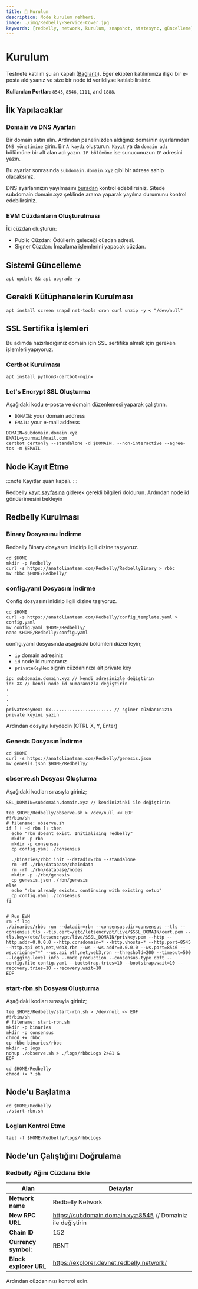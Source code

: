 ```yaml
---
title: 💾 Kurulum
description: Node kurulum rehberi.
image: ./img/Redbelly-Service-Cover.jpg
keywords: [redbelly, network, kurulum, snapshot, statesync, güncelleme]
---
```


# Kurulum

Testnete katılım şu an kapalı ([Bağlantı](https://vine.redbelly.network/nds-node-running#apply)). Eğer ekipten katılımınıza ilişki bir e-posta aldıysanız ve size bir node id verildiyse katılabilirsiniz.

**Kullanılan Portlar:** `8545`, `8546`, `1111`, and `1888`.

## İlk Yapılacaklar

### Domain ve DNS Ayarları
Bir domain satın alın. Ardından panelinizden aldığınız domainin ayarlarından `DNS yönetimine` girin. Bir `A kaydı` oluşturun. `Kayıt` ya da `domain adı` bölümüne bir alt alan adı yazın. `IP bölümüne` ise sunucunuzun `IP` adresini yazın. 

Bu ayarlar sonrasında `subdomain.domain.xyz` gibi bir adrese sahip olacaksınız.

DNS ayarlarınızın yayılmasını [buradan](https://dnschecker.org/) kontrol edebilirsiniz. Sitede subdomain.domain.xyz şeklinde arama yaparak yayılma durumunu kontrol edebilirsiniz.

### EVM Cüzdanların Oluşturulması
İki cüzdan oluşturun:
* Public Cüzdan: Ödüllerin geleceği cüzdan adresi.
* Signer Cüzdan: İmzalama işlemlerini yapacak cüzdan.

## Sistemi Güncelleme
```shell
apt update && apt upgrade -y
```

## Gerekli Kütüphanelerin Kurulması
```shell
apt install screen snapd net-tools cron curl unzip -y < "/dev/null"
```

## SSL Sertifika İşlemleri
Bu adımda hazırladığımız domain için SSL sertifika almak için gereken işlemleri yapıyoruz.

### Certbot Kurulması

```shell
apt install python3-certbot-nginx
```

### Let's Encrypt SSL Oluşturma
Aşağıdaki kodu e-posta ve domain düzenlemesi yaparak çalıştırın.
* `DOMAIN`: your domain address
* `EMAIL`: your e-mail address
```shell
DOMAIN=subdomain.domain.xyz
EMAIL=yourmail@mail.com
certbot certonly --standalone -d $DOMAIN. --non-interactive --agree-tos -m $EMAIL
```

## Node Kayıt Etme
:::note
Kayıtlar şuan kapalı. 
:::

Redbelly [kayıt sayfasına](https://vine.redbelly.network/nds-node-register) giderek gerekli bilgileri doldurun. Ardından node id gönderimesini bekleyin


## Redbelly Kurulması

### Binary Dosyasınu İndirme
Redbelly Binary dosyasını inidirip ilgili dizine taşıyoruz.

```shell
cd $HOME
mkdir -p Redbelly
curl -s https://anatolianteam.com/Redbelly/RedbellyBinary > rbbc
mv rbbc $HOME/Redbelly/
```

### config.yaml Dosyasını İndirme
Config dosyasını inidirip ilgili dizine taşıyoruz.
```shell
cd $HOME
curl -s https://anatolianteam.com/Redbelly/config_template.yaml > config.yaml
mv config.yaml $HOME/Redbelly/
nano $HOME/Redbelly/config.yaml
```
config.yaml dosyasında aşağıdaki bölümleri düzenleyin;
* `ip` domain adresiniz 
* `id` node id numaranız
* `privateKeyHex` signin cüzdanınıza ait private key 
```shell
ip: subdomain.domain.xyz // kendi adresinizle değiştirin
id: XX // kendi node id numaranızla değiştirin
.
.
.
.
privateKeyHex: 0x....................... // sginer cüzdanınızın private keyini yazın
```

Ardından dosyayı kaydedin (CTRL X, Y, Enter)


### Genesis Dosyasın İndirme
```shell
cd $HOME
curl -s https://anatolianteam.com/Redbelly/genesis.json
mv genesis.json $HOME/Redbelly/
```


### observe.sh Dosyası Oluşturma
Aşağıdaki kodları sırasıyla giriniz;
```shell
SSL_DOMAIN=subdomain.domain.xyz // kendinizinki ile değiştirin
```

```shell
tee $HOME/Redbelly/observe.sh > /dev/null << EOF
#!/bin/sh
# filename: observe.sh
if [ ! -d rbn ]; then
  echo "rbn doesnt exist. Initialising redbelly"
  mkdir -p rbn
  mkdir -p consensus
  cp config.yaml ./consensus

  ./binaries/rbbc init --datadir=rbn --standalone
  rm -rf ./rbn/database/chaindata
  rm -rf ./rbn/database/nodes
  mkdir -p ./rbn/genesis
  cp genesis.json ./rbn/genesis
else
  echo "rbn already exists. continuing with existing setup"
  cp config.yaml ./consensus
fi


# Run EVM
rm -f log
./binaries/rbbc run --datadir=rbn --consensus.dir=consensus --tls --consensus.tls --tls.cert=/etc/letsencrypt/live/$SSL_DOMAIN/cert.pem --tls.key=/etc/letsencrypt/live/$SSL_DOMAIN/privkey.pem --http --http.addr=0.0.0.0 --http.corsdomain=* --http.vhosts=* --http.port=8545 --http.api eth,net,web3,rbn --ws --ws.addr=0.0.0.0 --ws.port=8546 --ws.origins="*" --ws.api eth,net,web3,rbn --threshold=200 --timeout=500 --logging.level info --mode production --consensus.type dbft --config.file config.yaml --bootstrap.tries=10 --bootstrap.wait=10 --recovery.tries=10 --recovery.wait=10
EOF
```

### start-rbn.sh Dosyası Oluşturma
Aşağıdaki kodları sırasıyla giriniz;

```shell
tee $HOME/Redbelly/start-rbn.sh > /dev/null << EOF
#!/bin/sh
# filename: start-rbn.sh
mkdir -p binaries
mkdir -p consensus
chmod +x rbbc
cp rbbc binaries/rbbc
mkdir -p logs
nohup ./observe.sh > ./logs/rbbcLogs 2>&1 &
EOF
```

```shell
cd $HOME/Redbelly
chmod +x *.sh
```

## Node'u Başlatma
```shell
cd $HOME/Redbelly
./start-rbn.sh
```

### Logları Kontrol Etme
```shell
tail -f $HOME/Redbelly/logs/rbbcLogs
```

## Node'un Çalıştığını Doğrulama

### Redbelly Ağını Cüzdana Ekle
| Alan | Detaylar |
| ------------ | ------------ |
| **Network name** | Redbelly Network |
| **New RPC URL** | https://subdomain.domain.xyz:8545 // Domainiz ile değiştirin |
| **Chain ID** | 152 |
| **Currency symbol:** | RBNT |
| **Block explorer URL** | https://explorer.devnet.redbelly.network/ |


Ardından cüzdanınızı kontrol edin. 


